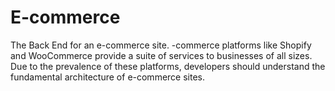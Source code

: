 # E-commerce
The Back End for an e-commerce site. -commerce platforms like Shopify and WooCommerce provide a suite of services to businesses of all sizes. Due to the prevalence of these platforms, developers should understand the fundamental architecture of e-commerce sites.
